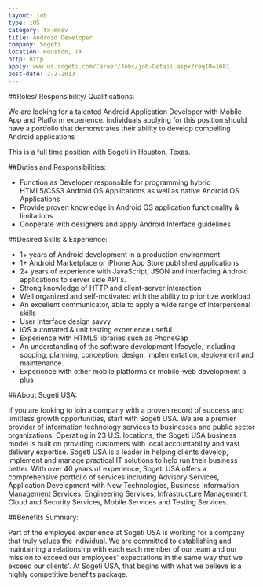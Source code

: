 ```yaml
---
layout: job
type: iOS
category: tx-mdev
title: Android Developer
company: Sogeti
location: Houston, TX
http: http
apply: www.us.sogeti.com/Career/Jobs/job-Detail.aspx?reqID=1681
post-date: 2-2-2013
---
```


##Roles/ Responsibility/ Qualifications: 

We are looking for a talented Android Application Developer with Mobile App and Platform experience. Individuals applying for this position should have a portfolio that demonstrates their ability to develop compelling Android applications

This is a full time position with Sogeti in Houston, Texas.

##Duties and Responsibilities:
* Function as Developer responsible for programming hybrid HTML5/CSS3 Android OS Applications as well as native Android OS Applications
* Provide proven knowledge in Android OS application functionality & limitations
* Cooperate with designers and apply Android Interface guidelines

##Desired Skills & Experience:
* 1+ years of Android development in a production environment 
* 1+ Android Marketplace or iPhone App Store published applications 
* 2+ years of experience with JavaScript, JSON and interfacing Android applications to server side API`s. 
* Strong knowledge of HTTP and client-server interaction 
* Well organized and self-motivated with the ability to prioritize workload
* An excellent communicator, able to apply a wide range of interpersonal skills
* User Interface design savvy
* iOS automated & unit testing experience useful
* Experience with HTML5 libraries such as PhoneGap
* An understanding of the software development lifecycle, including scoping, planning, conception, design, implementation, deployment and maintenance. 
* Experience with other mobile platforms or mobile-web development a plus 

##About Sogeti USA: 

If you are looking to join a company with a proven record of success and limitless growth opportunities, start with Sogeti USA. We are a premier provider of information technology services to businesses and public sector organizations. Operating in 23 U.S. locations, the Sogeti USA business model is built on providing customers with local accountability and vast delivery expertise. Sogeti USA is a leader in helping clients develop, implement and manage practical IT solutions to help run their business better. With over 40 years of experience, Sogeti USA offers a comprehensive portfolio of services including Advisory Services, Application Development with New Technologies, Business Information Management Services, Engineering Services, Infrastructure Management, Cloud and Security Services, Mobile Services and Testing Services.


##Benefits Summary: 

Part of the employee experience at Sogeti USA is working for a company that truly values the individual. We are committed to establishing and maintaining a relationship with each each member of our team and our mission to exceed our employees' expectations in the same way that we exceed our clients'. At Sogeti USA, that begins with what we believe is a highly competitive benefits package.
